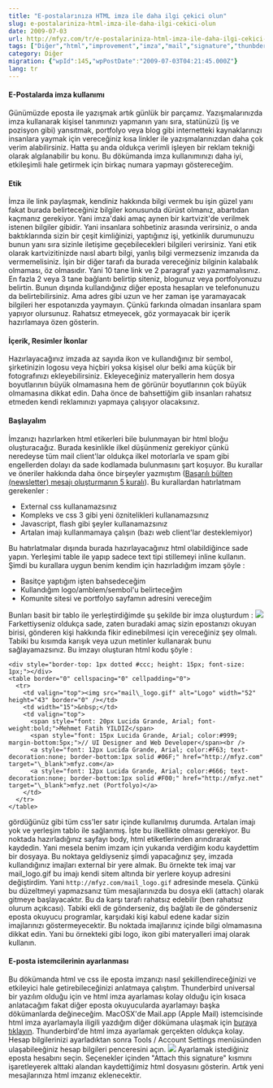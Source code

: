 ```yaml
---
title: "E-postalarınıza HTML imza ile daha ilgi çekici olun"
slug: e-postalariniza-html-imza-ile-daha-ilgi-cekici-olun
date: 2009-07-03
url: http://mfyz.com/tr/e-postalariniza-html-imza-ile-daha-ilgi-cekici-olun/
tags: ["Diğer","html","improvement","imza","mail","signature","thunbderbird"]
category: Diğer
migration: {"wpId":145,"wpPostDate":"2009-07-03T04:21:45.000Z"}
lang: tr
---
```


#### E-Postalarda imza kullanımı

Günümüzde eposta ile yazışmak artık günlük bir parçamız. Yazışmalarınızda imza kullanarak kişisel tanımınızı yapmanın yanı sıra, statünüzü (iş ve pozisyon gibi) yansıtmak, portfolyo veya blog gibi internetteki kaynaklarınızı insanlara yaymak için vereceğiniz kısa linkler ile yazışmalarınızdan daha çok verim alabilirsiniz. Hatta şu anda oldukça verimli işleyen bir reklam tekniği olarak algılanabilir bu konu. Bu dökümanda imza kullanımınızı daha iyi, etkileşimli hale getirmek için birkaç numara yapmayı göstereceğim.

#### Etik

İmza ile link paylaşmak, kendiniz hakkında bilgi vermek bu işin güzel yanı fakat burada belirteceğiniz bilgiler konusunda dürüst olmanız, abartıdan kaçmanız gerekiyor. Yani imza'daki amaç aynen bir kartvizit'de verilmek istenen bilgiler gibidir. Yani insanlara sohbetiniz arasında verirsiniz, o anda baktıklarında sizin bir çeşit kimliğinizi, yaptığınız işi, yetkinlik durumunuzu bunun yanı sıra sizinle iletişime geçebilecekleri bilgileri verirsiniz. Yani etik olarak kartvizitinizde naısl abartı bilgi, yanlış bilgi vermezseniz imzanıda da vermemelisiniz. İşin bir diğer tarafı da burada vereceğiniz bilginin kalabalık olmaması, öz olmasıdır. Yani 10 tane link ve 2 paragraf yazı yazmamalısınız. En fazla 2 veya 3 tane bağlantı belirtip siteniz, blogunuz veya portfolyonuzu belirtin. Bunun dışında kullandığınız diğer eposta hesapları ve telefonunuzu da belirtebilirsiniz. Ama adres gibi uzun ve her zaman işe yaramayacak bilgileri her espotanızda yaymayın. Çünkü farkında olmadan insanlara spam yapıyor olursunuz. Rahatsız etmeyecek, göz yormayacak bir içerik hazırlamaya özen gösterin.

#### İçerik, Resimler İkonlar

Hazırlayacağınız imzada az sayıda ikon ve kullandığınız bir sembol, şirketinizin logosu veya hiçbiri yoksa kişisel olur belki ama küçük bir fotografınızı ekleyebilirsiniz. Ekleyeceğiniz materyallerin hem dosya boyutlarının büyük olmamasına hem de görünür boyutlarının çok büyük olmamasına dikkat edin. Daha önce de bahsettiğim giib insanları rahatsız etmeden kendi reklamınızı yapmaya çalışıyor olacaksınız.

#### Başlayalım

İmzanızı hazırlarken html etikerleri bile bulunmayan bir html bloğu oluşturacağız. Burada kesinlikle ilkel düşünmeniz gerekiyor çünkü neredeyse tüm mail client'lar oldukça ilkel motorlarla ve spam gibi engellerden dolayı da sade kodlamada bulunmasını şart koşuyor. Bu kurallar ve öneriler hakkında daha önce birşeyler yazmıştım ([Başarılı bülten (newsletter) mesajı oluşturmanın 5 kuralı](https://tr.mfyz.com/basarili-bulten-newsletter-mesaji-olusturmanin-5-kurali/)). Bu kurallardan hatırlatmam gerekenler :

*   External css kullanamazsınız
*   Kompleks ve css 3 gibi yeni öznitelikleri kullanamazsınız
*   Javascript, flash gibi şeyler kullanamazsınız
*   Artalan imajı kullanmamaya çalışın (bazı web client'lar desteklemiyor)

Bu hatırlatmalar dışında burada hazırlayacağınız html olabildiğince sade yapın. Yerleşimi table ile yapıp sadece text tipi stillemeyi inline kullanın. Şimdi bu kurallara uygun benim kendim için hazırladığım imzam şöyle :

*   Basitçe yaptığım işten bahsedeceğim
*   Kullandığım logo/amblem/sembol'u belirteceğim
*   Komunite sitesi ve portfolyo sayfamın adresini vereceğim

Bunları basit bir tablo ile yerleştirdiğimde şu şekilde bir imza oluşturdum : ![](/images/archive/tr/2009/07/imza1.gif) Farkettiyseniz oldukça sade, zaten buradaki amaç sizin epostanızı okuyan birisi, gönderen kişi hakkında fikir edinebilmesi için vereceğiniz şey olmalı. Tabiki bu kısımda karışık veya uzun metinler kullanarak bunu sağlayamazsınız. Bu imzayı oluşturan html kodu şöyle :
```
<div style="border-top: 1px dotted #ccc; height: 15px; font-size: 1px;"></div>
<table border="0" cellspacing="0" cellpadding="0">
  <tr>
    <td valign="top"><img src="mail\_logo.gif" alt="Logo" width="52" height="43" border="0" /></td>
    <td width="15">&nbsp;</td>
    <td valign="top">
      <span style="font: 20px Lucida Grande, Arial; font-weight:bold;">Mehmet Fatih YILDIZ</span>
      <span style="font: 15px Lucida Grande, Arial; color:#999; margin-bottom:5px;">// UI Designer and Web Developer</span><br />
      <a style="font: 12px Lucida Grande, Arial; color:#F63; text-decoration:none; border-bottom:1px solid #06F;" href="http://mfyz.com" target="\_blank">mfyz.com</a>
      <a style="font: 12px Lucida Grande, Arial; color:#666; text-decoration:none; border-bottom:1px solid #F00;" href="http://mfyz.net" target="\_blank">mfyz.net (Portfolyo)</a>
    </td>
  </tr>
</table>

```
gördüğünüz gibi tüm css'ler satır içinde kullanılmış durumda. Artalan imajı yok ve yerleşim tablo ile sağlanmış. İşte bu ilkellikte olması gerekiyor. Bu noktada hazırladığınız sayfayı body, html etiketlerinden arındırarak kaydedin. Yani mesela benim imzam için yukarıda verdiğim kodu kaydettim bir dosyaya. Bu noktaya geldiyseniz şimdi yapacağınız şey, imzada kullandığınız imajları external bir yere almak. Bu örnekte tek imaj var mail\_logo.gif bu imajı kendi sitem altında bir yerlere koyup adresini değiştirdim. Yani `http://mfyz.com/mail_logo.gif` adresinde mesela. Çünkü bu düzeltmeyi yapmazsanız tüm mesajlarınızda bu dosya ekli (attach) olarak gitmeye başlayacaktır. Bu da karşı tarafı rahatsız edebilir (ben rahatsız olurum açıkcası). Tabiki ekli de gönderseniz, dış bağlatı ile de gönderseniz eposta okuyucu programlar, karşıdaki kişi kabul edene kadar sizin imajlarınızı göstermeyecektir. Bu noktada imajlarınız içinde bilgi olmamasına dikkat edin. Yani bu örnekteki gibi logo, ikon gibi materyalleri imaj olarak kullanın.

#### E-posta istemcilerinin ayarlanması

Bu dökümanda html ve css ile eposta imzanızı nasıl şekillendireceğinizi ve etkileyici hale getirebileceğinizi anlatmaya çalıştım. Thunderbird universal bir yazılım olduğu için ve html imza ayarlaması kolay olduğu için kısaca anlatacağım fakat diğer eposta okuyucularda ayarlamayı başka dökümanlarda değineceğim. MacOSX'de Mail.app (Apple Mail) istemcisinde html imza ayarlamayla iligili yazdığım diğer dökümana ulaşmak için [buraya tıklayın](https://tr.mfyz.com/macosxde-mailapp-apple-mail-istemcisinde-html-imza-ayarlamak/). Thunderbird'de html imza ayarlamak gerçekten oldukça kolay. Hesap bilgilerinizi ayarladıktan sonra Tools / Account Settings menüsünden ulaşabileeğiniz hesap bilgileri penceresini açın. ![](/images/archive/tr/2009/07/ayar.jpg) Ayarlamak istediğiniz eposta hesabını seçin. Seçenekler içinden "Attach this signature" kısmını işaretleyerek alttaki alandan kaydettiğimiz html dosyasını gösterin. Artık yeni mesajlarınıza html imzanız eklenecektir.